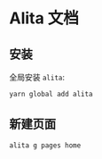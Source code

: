 # Alita 文档

## 安装

全局安装 `alita`:

```bash
yarn global add alita
```

## 新建页面

```bash
alita g pages home
```